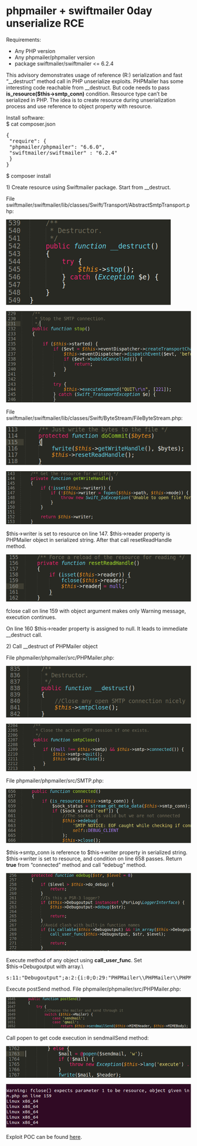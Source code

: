 # phpmailer + swiftmailer 0day unserialize RCE

Requirements:

- Any PHP version
- Any phpmailer/phpmailer version
- package swiftmailer/swiftmailer &lt;= 6.2.4

This advisory demonstrates usage of reference (R:) serialization and fast “\_\_destruct” method call in PHP unserialize exploits. PHPMailer has some interesting code reachable from \_\_destruct. But code needs to pass **is\_resource(\$this-&gt;smtp\_conn)** condition. Resource type can’t be serialized in PHP. The idea is to create resource during unserialization process and use reference to object property with resource.

Install software:\
$ cat composer.json
<pre>
{
 "require": {
 "phpmailer/phpmailer": "6.6.0",
 "swiftmailer/swiftmailer" : "6.2.4"
 }
}
</pre>
$ composer install

1\) Create resource using Swiftmailer package. Start from \_\_destruct.

File swiftmailer/swiftmailer/lib/classes/Swift/Transport/AbstractSmtpTransport.php:

![](./images/phpmailer_unserialize_rce_0day_html_2270caefe4211aa5.png)

![](./images/phpmailer_unserialize_rce_0day_html_5a83af6c74ccd143.png)

File swiftmailer/swiftmailer/lib/classes/Swift/ByteStream/FileByteStream.php:

![](./images/phpmailer_unserialize_rce_0day_html_87d0f60dab07cdba.png)

![](./images/phpmailer_unserialize_rce_0day_html_82efcdc1f28d4e1e.png)

$this→writer is set to resource on line 147. $this→reader property is PHPMailer object in serialized string. After that call resetReadHandle method.

![](./images/phpmailer_unserialize_rce_0day_html_2fa2985872d95ccb.png)

fclose call on line 159 with object argument makes only Warning message, execution continues.

On line 160 $this→reader property is assigned to null. It leads to immediate \_\_destruct call.

2\) Call \_\_destruct of PHPMailer object

File phpmailer/phpmailer/src/PHPMailer.php:

![](./images/phpmailer_unserialize_rce_0day_html_1b7bcd126d144ed3.png)

![](./images/phpmailer_unserialize_rce_0day_html_7424093bf4a5dec4.png)

File phpmailer/phpmailer/src/SMTP.php:

![](./images/phpmailer_unserialize_rce_0day_html_6aaad81560a0eee8.png)

$this→smtp\_conn is reference to $this→writer property in serialized string. $this→writer is set to resource, and condition on line 658 passes. Return **true** from “connected” method and call “edebug” method.

![](./images/phpmailer_unserialize_rce_0day_html_d1abe01062b81bd3.png)

Execute method of any object using **call\_user\_func**. Set $this→Debugoutput with array.\

<pre>s:11:"Debugoutput";a:2:{i:0;O:29:"PHPMailer\\PHPMailer\\PHPMailer":2:{s:6:"Mailer";s:8:"sendmail";s:8:"Sendmail";s:22:"/bin/sh -c "uname -sp"";}i:1;s:8:"postSend";}}}</pre>

Execute postSend method. File phpmailer/phpmailer/src/PHPMailer.php:

![](./images/phpmailer_unserialize_rce_0day_html_c719b43ded18974e.png)

Call popen to get code execution in sendmailSend method:

![](./images/phpmailer_unserialize_rce_0day_html_a6057fd7d6a949ab.png)

![](./images/phpmailer_unserialize_rce_0day_html_475e2fc5d3ed88e6.png)

Exploit POC can be found [here](./phpmailer_poc.php).